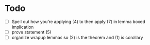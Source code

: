# Todo
- [ ] Spell out how you're applying (4) to then apply (7) in lemma boxed implication
- [ ] prove statement (5)
- [ ] organize wrapup lemmas so (2) is the theorem and (1) is corollary
